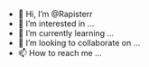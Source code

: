- 👋 Hi, I’m @Rapisterr
- 👀 I’m interested in ...
- 🌱 I’m currently learning ...
- 💞️ I’m looking to collaborate on ...
- 📫 How to reach me ...

<!---
Rapisterr/Rapisterr is a ✨ special ✨ repository because its `README.md` (this file) appears on your GitHub profile.
You can click the Preview link to take a look at your changes.
--->
